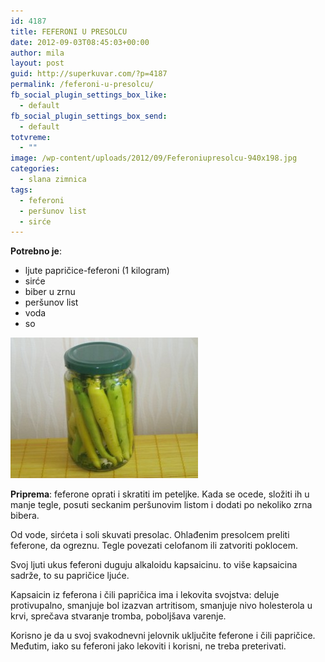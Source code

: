 ```yaml
---
id: 4187
title: FEFERONI U PRESOLCU
date: 2012-09-03T08:45:03+00:00
author: mila
layout: post
guid: http://superkuvar.com/?p=4187
permalink: /feferoni-u-presolcu/
fb_social_plugin_settings_box_like:
  - default
fb_social_plugin_settings_box_send:
  - default
totvreme:
  - ""
image: /wp-content/uploads/2012/09/Feferoniupresolcu-940x198.jpg
categories:
  - slana zimnica
tags:
  - feferoni
  - peršunov list
  - sirće
---
```

**Potrebno je**:

  * ljute papričice-feferoni (1 kilogram)
  * sirće
  * biber u zrnu
  * peršunov list
  * voda
  * so

<img class="alignnone size-medium wp-image-4188" title="Feferoniupresolcu" src="/wp-content/uploads/2012/09/Feferoniupresolcu-300x225.jpg" alt="" width="300" height="225" /> 

**Priprema**: feferone oprati i skratiti im peteljke. Kada se ocede, složiti ih u manje tegle, posuti seckanim peršunovim listom i dodati po nekoliko zrna bibera.

Od vode, sirćeta i soli skuvati presolac. Ohlađenim presolcem preliti feferone, da ogreznu. Tegle povezati celofanom ili zatvoriti poklocem.

Svoj ljuti ukus feferoni duguju alkaloidu kapsaicinu.  to više kapsaicina sadrže, to su papričice ljuće.

Kapsaicin iz feferona i čili papričica ima i lekovita svojstva: deluje protivupalno, smanjuje bol izazvan artritisom, smanjuje nivo holesterola u krvi, sprečava stvaranje tromba, poboljšava varenje.

Korisno je da u svoj svakodnevni jelovnik uključite feferone i čili papričice. Međutim, iako su feferoni jako lekoviti i korisni, ne treba preterivati.